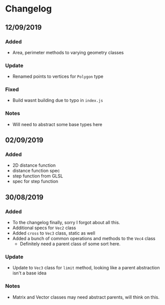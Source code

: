 # Changelog

## 12/09/2019
### Added
- Area, perimeter methods to varying geometry classes

### Update 
- Renamed points to vertices for `Polygon` type

### Fixed
- Build wasnt building due to typo in `index.js`

### Notes
- Will need to abstract some base types here

## 02/09/2019
### Added
- 2D distance function
- distance function spec
- step function from GLSL
- spec for step function

## 30/08/2019
### Added
- To the changelog finally, sorry I forgot about all this.
- Additional specs for `Vec2` class
- Added `cross` to `Vec3` class, static as well
- Added a bunch of common operations and methods to the `Vec4` class
  - Definitely need a parent class of some sort here.

### Update
- Update to `Vec3` class for `limit` method, looking like a parent abstraction isn't a base idea

### Notes
- Matrix and Vector classes may need abstract parents, will think on this.
